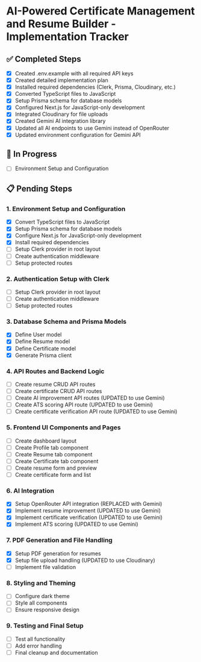# AI-Powered Certificate Management and Resume Builder - Implementation Tracker

## ✅ Completed Steps
- [x] Created .env.example with all required API keys
- [x] Created detailed implementation plan
- [x] Installed required dependencies (Clerk, Prisma, Cloudinary, etc.)
- [x] Converted TypeScript files to JavaScript
- [x] Setup Prisma schema for database models
- [x] Configured Next.js for JavaScript-only development
- [x] Integrated Cloudinary for file uploads
- [x] Created Gemini AI integration library
- [x] Updated all AI endpoints to use Gemini instead of OpenRouter
- [x] Updated environment configuration for Gemini API

## 🔄 In Progress
- [ ] Environment Setup and Configuration

## 📋 Pending Steps

### 1. Environment Setup and Configuration
- [x] Convert TypeScript files to JavaScript
- [x] Setup Prisma schema for database models
- [x] Configure Next.js for JavaScript-only development
- [x] Install required dependencies
- [ ] Setup Clerk provider in root layout
- [ ] Create authentication middleware
- [ ] Setup protected routes

### 2. Authentication Setup with Clerk
- [ ] Setup Clerk provider in root layout
- [ ] Create authentication middleware
- [ ] Setup protected routes

### 3. Database Schema and Prisma Models
- [x] Define User model
- [x] Define Resume model
- [x] Define Certificate model
- [x] Generate Prisma client

### 4. API Routes and Backend Logic
- [ ] Create resume CRUD API routes
- [ ] Create certificate CRUD API routes
- [ ] Create AI improvement API routes (UPDATED to use Gemini)
- [ ] Create ATS scoring API route (UPDATED to use Gemini)
- [ ] Create certificate verification API route (UPDATED to use Gemini)

### 5. Frontend UI Components and Pages
- [ ] Create dashboard layout
- [ ] Create Profile tab component
- [ ] Create Resume tab component
- [ ] Create Certificate tab component
- [ ] Create resume form and preview
- [ ] Create certificate form and list

### 6. AI Integration
- [x] Setup OpenRouter API integration (REPLACED with Gemini)
- [x] Implement resume improvement (UPDATED to use Gemini)
- [x] Implement certificate verification (UPDATED to use Gemini)
- [x] Implement ATS scoring (UPDATED to use Gemini)

### 7. PDF Generation and File Handling
- [x] Setup PDF generation for resumes
- [x] Setup file upload handling (UPDATED to use Cloudinary)
- [ ] Implement file validation

### 8. Styling and Theming
- [ ] Configure dark theme
- [ ] Style all components
- [ ] Ensure responsive design

### 9. Testing and Final Setup
- [ ] Test all functionality
- [ ] Add error handling
- [ ] Final cleanup and documentation
